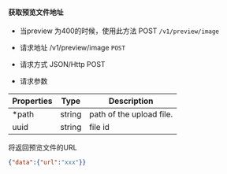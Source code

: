 #### 获取预览文件地址

* 当preview 为400的时候，使用此方法
POST ```/v1/preview/image```

* 请求地址 /v1/preview/image ```POST```
* 请求方式 JSON/Http POST
* 请求参数

| Properties     |  Type  | Description                                                |
|----------------|--------|------------------------------------------------------------|
|  *path         | string | path of the upload file.                                   |
|   uuid         | string | file id                                                    |

将返回预览文件的URL
```json
{"data":{"url":"xxx"}}
```
